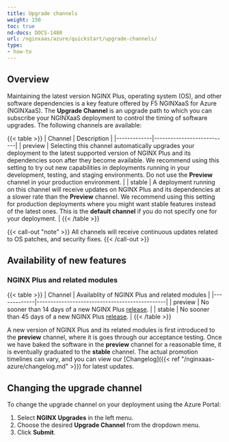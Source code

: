 ```yaml
---
title: Upgrade channels
weight: 150
toc: true
nd-docs: DOCS-1480
url: /nginxaas/azure/quickstart/upgrade-channels/
type:
- how-to
---
```


## Overview

Maintaining the latest version NGINX Plus, operating system (OS), and other software dependencies is a key feature offered by F5 NGINXaaS for Azure (NGINXaaS). The **Upgrade Channel** is an upgrade path to which you can subscribe your NGINXaaS deployment to control the timing of software upgrades. The following channels are available:

{{< table >}}
| Channel     | Description               |
|-------------|---------------------------|
| preview     | Selecting this channel automatically upgrades your deployment to the latest supported version of NGINX Plus and its dependencies soon after they become available. We recommend using this setting to try out new capabilities in deployments running in your development, testing, and staging environments. Do not use the **Preview** channel in your production environment. |
| stable      | A deployment running on this channel will receive updates on NGINX Plus and its dependencies at a slower rate than the **Preview** channel. We recommend using this setting for production deployments where you might want stable features instead of the latest ones. This is the **default channel** if you do not specify one for your deployment. |
{{< /table >}}

{{< call-out "note" >}} All channels will receive continuous updates related to OS patches, and security fixes.
{{< /call-out >}}

## Availability of new features

### NGINX Plus and related modules

{{< table >}}
| Channel     | Availablity of NGINX Plus and related modules |
|-------------|-----------------------------------------------|
| preview     | No sooner than 14 days of a new NGINX Plus [release](https://docs.nginx.com/nginx/releases/). |
| stable      | No sooner than 45 days of a new NGINX Plus [release](https://docs.nginx.com/nginx/releases/). |
{{< /table >}}

A new version of NGINX Plus and its related modules is first introduced to the **preview** channel, where it is goes through our acceptance testing. Once we have baked the software in the **preview** channel for a reasonable time, it is eventually graduated to the **stable** channel. The actual promotion timelines can vary, and you can view our [Changelog]({{< ref "/nginxaas-azure/changelog.md" >}}) for latest updates.

## Changing the upgrade channel

To change the upgrade channel on your deployment using the Azure Portal:

1. Select **NGINX Upgrades** in the left menu.
1. Choose the desired **Upgrade Channel** from the dropdown menu.
1. Click **Submit**.
